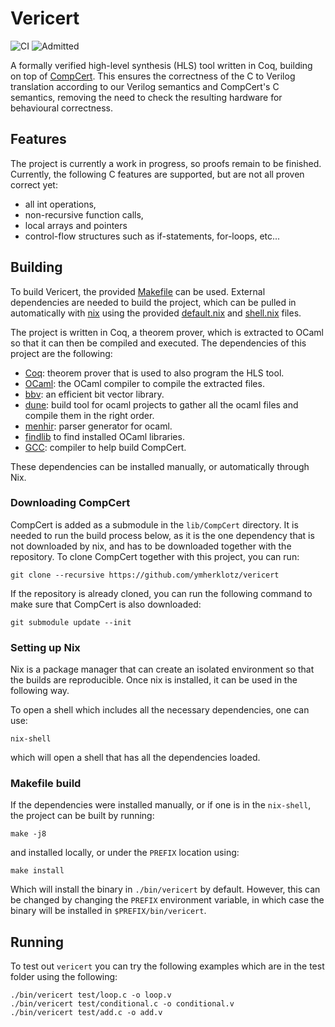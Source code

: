 # Vericert

![CI](https://github.com/ymherklotz/vericert/workflows/CI/badge.svg)
![Admitted](https://raw.githubusercontent.com/ymherklotz/vericert/gh-pages/assets/admitted.svg)

A formally verified high-level synthesis (HLS) tool written in Coq, building on top of [CompCert](https://github.com/AbsInt/CompCert).  This ensures the correctness of the C to Verilog translation according to our Verilog semantics and CompCert's C semantics, removing the need to check the resulting hardware for behavioural correctness.

## Features

The project is currently a work in progress, so proofs remain to be finished.  Currently, the following C features are supported, but are not all proven correct yet:

- all int operations,
- non-recursive function calls,
- local arrays and pointers
- control-flow structures such as if-statements, for-loops, etc...

## Building

To build Vericert, the provided [Makefile](/Makefile) can be used. External dependencies are needed to build the project, which can be pulled in automatically with [nix](https://nixos.org/nix/) using the provided [default.nix](/default.nix) and [shell.nix](/shell.nix) files.

The project is written in Coq, a theorem prover, which is extracted to OCaml so that it can then be compiled and executed. The dependencies of this project are the following:

- [Coq](https://coq.inria.fr/): theorem prover that is used to also program the HLS tool.
- [OCaml](https://ocaml.org/): the OCaml compiler to compile the extracted files.
- [bbv](https://github.com/mit-plv/bbv): an efficient bit vector library.
- [dune](https://github.com/ocaml/dune): build tool for ocaml projects to gather all the ocaml files and compile them in the right order.
- [menhir](http://gallium.inria.fr/~fpottier/menhir/): parser generator for ocaml.
- [findlib](https://github.com/ocaml/ocamlfind) to find installed OCaml libraries.
- [GCC](https://gcc.gnu.org/): compiler to help build CompCert.

These dependencies can be installed manually, or automatically through Nix.

### Downloading CompCert

CompCert is added as a submodule in the `lib/CompCert` directory. It is needed to run the build process below, as it is the one dependency that is not downloaded by nix, and has to be downloaded together with the repository. To clone CompCert together with this project, you can run:

``` shell
git clone --recursive https://github.com/ymherklotz/vericert
```

If the repository is already cloned, you can run the following command to make sure that CompCert is also downloaded:

``` shell
git submodule update --init
```

### Setting up Nix

Nix is a package manager that can create an isolated environment so that the builds are reproducible. Once nix is installed, it can be used in the following way.

To open a shell which includes all the necessary dependencies, one can use:

``` shell
nix-shell
```

which will open a shell that has all the dependencies loaded.

### Makefile build

If the dependencies were installed manually, or if one is in the `nix-shell`, the project can be built by running:

``` shell
make -j8
```

and installed locally, or under the `PREFIX` location using:

``` shell
make install
```

Which will install the binary in `./bin/vericert` by default. However, this can be changed by changing the `PREFIX` environment variable, in which case the binary will be installed in `$PREFIX/bin/vericert`.

## Running

To test out `vericert` you can try the following examples which are in the test folder using the following:

``` shell
./bin/vericert test/loop.c -o loop.v
./bin/vericert test/conditional.c -o conditional.v
./bin/vericert test/add.c -o add.v
```
